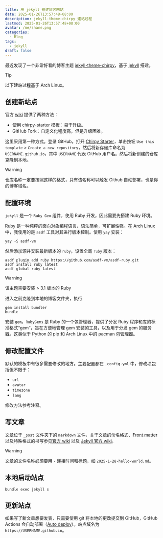 ```yaml
---
title: 用 jekyll 搭建博客网站
date: 2025-01-26T13:57:48+08:00
description: jekyll-theme-chirpy 建站过程
lastmod: 2025-01-26T13:57:48+08:00
avatar: /me/shane.png
categories:
  - Blog
tags:
  - jekyll
draft: false
---
```


最近发现了一个非常好看的博客主题 [jekyll-theme-chirpy](https://github.com/cotes2020/jekyll-theme-chirpy)，基于 [jekyll](https://jekyllrb.com/) 搭建。

> [!TIP]
> 以下建站过程基于 Arch Linux。 

## 创建新站点

官方 [wiki](https://chirpy.cotes.page/posts/getting-started/) 提供了两种方法：

- 使用 [chirpy-starter](https://github.com/cotes2020/chirpy-starter) 模板：易于升级。
- GitHub Fork：自定义化程度高，但是升级困难。

这里采用第一种方式。登录 GitHub，打开 [Chirpy Starter](https://github.com/cotes2020/chirpy-starter)，单击按钮 `Use this template` > `Create a new repository`，然后将新存储库命名为 `USERNAME.github.io`，其中 `USERNAME` 代表 GitHub 用户名。然后将新创建的仓库克隆到本地。

> [!WARNING]
> 仓库名称一定要按照这样的格式，只有该名称可以触发 Github 自动部署，也是你的博客域名。 

## 配置环境

`jekyll` 是一个 `Ruby Gem` 组件，使用 Ruby 开发，因此需要先搭建 Ruby 环境。

Ruby 是一种纯粹的面向对象编程语言，语法简单，可扩展性强。在 Arch Linux 中，我使用的是 `asdf` 工具对其进行版本控制。使用 `yay` 安装：

```shell
yay -S asdf-vm
```

然后添加源并安装最新版本的 `ruby`，设置全局 `ruby` 版本：

```shell
asdf plugin add ruby https://github.com/asdf-vm/asdf-ruby.git
asdf install ruby latest
asdf global ruby latest
```

> [!WARNING]
> 该主题需要安装 > 3.1 版本的 Ruby

进入之前克隆到本地的博客文件夹，执行 

```shell
gem install bundler
bundle
```
安装 `gem`。`RubyGems` 是 Ruby 的一个包管理器，提供了分发 Ruby 程序和库的标准格式“gem”，旨在方便地管理 gem 安装的工具，以及用于分发 gem 的服务器。这类似于 Python 的 pip 和 Arch Linux 中的 pacman 包管理器。

## 修改配置文件

默认的模板中有很多需要修改的地方。主要配置都在 `_config.yml` 中，修改项包括但不限于：

- `url` 
- `avatar`
- `timezone`
- `lang`

修改方法参考注释。

## 写文章

文章位于 `_post` 文件夹下的 `markdown` 文件，关于文章的命名格式、[Front matter](https://jekyllrb.com/docs/front-matter/) 以及特殊格式的书写参见[官方 wiki](https://chirpy.cotes.page/posts/write-a-new-post/) 以及 [Jekyll 官方 wiki](https://jekyllrb.com/docs/)。

> [!WARNING]
> 文章的文件名称必须要用 `-` 连接时间和标题，如 `2025-1-28-hello-world.md`。

## 本地启动站点

```shell
bundle exec jekyll s
```

## 更新站点

如果写了新文章想要发表，只需要使用 git 将本地的更改提交到 GitHub，GitHub Actions 会自动部署（[Auto deploy](https://docs.github.com/en/actions/deployment/about-deployments/deploying-with-github-actions)）。站点域名为 `https://USERNAME.github.io`。
